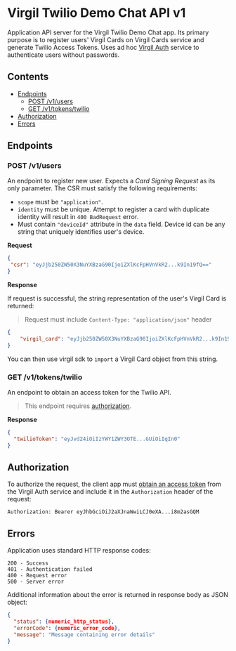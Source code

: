 # Virgil Twilio Demo Chat API v1

Application API server for the Virgil Twilio Demo Chat app. Its primary purpose is to register users' Virgil Cards on 
Virgil Cards service and generate Twilio Access Tokens. Uses ad hoc [Virgil Auth](https://github.com/VirgilSecurity/virgil-services-auth) 
service to authenticate users without passwords.


 ## Contents
 * [Endpoints](#endpoints)
    * [POST /v1/users](#post-v1users)
    * [GET /v1/tokens/twilio](#get-v1tokenstwilio)
 * [Authorization](#authorization)
 * [Errors](#errors)
    
 
 ## Endpoints
 
 ### POST /v1/users
 
 An endpoint to register new user. Expects a _Card Signing Request_ as its only parameter. The CSR must satisfy 
 the following requirements:
 
 * `scope` must be `"application"`.
 * `identity` must be unique. Attempt to register a card with duplicate identity will result in `400 BadRequest` error.
 * Must contain `"deviceId"` attribute in the `data` field. Device id can be any string that uniquely identifies 
 user's device.
 
 **Request**
 ```json
{
  "csr": "eyJjb250ZW50X3NuYXBzaG90IjoiZXlKcFpHVnVkR2...k9In19fQ=="
}
```

**Response**

If request is successful, the string representation of the user's Virgil Card is returned:

> Request must include `Content-Type: "application/json"` header 
 
```json
{
    "virgil_card": "eyJjb250ZW50X3NuYXBzaG90IjoiZXlKcFpHVnVkR2...k9In19fQ=="
}
```
You can then use virgil sdk to `import` a Virgil Card object from this string. 

### GET /v1/tokens/twilio

An endpoint to obtain an access token for the Twilio API.
 
> This endpoint requires [authorization](#authorization).

**Response**
```json
{
  "twilioToken": "eyJvd24iOiIzYWY1ZWY3OTE...GUiOiIqIn0"
}
```


## Authorization

To authorize the request, the client app must [obtain an access token](https://github.com/VirgilSecurity/virgil-services-auth#post-v4authorizationactionsobtain-access-token) 
from the Virgil Auth service and include it in the `Authorization` header of the request:
```
Authorization: Bearer eyJhbGciOiJ2aXJnaWwiLCJ0eXA...i8m2asGQM
```

## Errors

Application uses standard HTTP response codes:

```
200 - Success
401 - Authentication failed
400 - Request error
500 - Server error
```

Additional information about the error is returned in response body as JSON object:
```json
{
  "status": {numeric_http_status},
  "errorCode": {numeric_error_code},
  "message": "Message containing error details"
}
```
